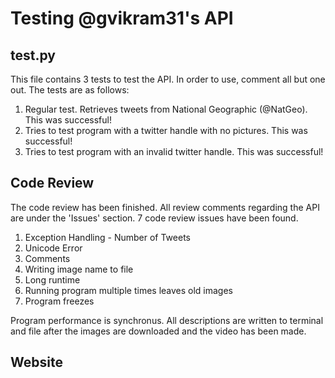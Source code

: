 # Testing @gvikram31's API

## test.py
This file contains 3 tests to test the API. In order to use, comment all but one out. The tests are as follows:
 1. Regular test. Retrieves tweets from National Geographic (@NatGeo). This was successful! 
 2. Tries to test program with a twitter handle with no pictures. This was successful!
 3. Tries to test program with an invalid twitter handle. This was successful! 
 
## Code Review
The code review has been finished. All review comments regarding the API are under the 'Issues' section. 7 code review issues have been found.
 1. Exception Handling - Number of Tweets
 2. Unicode Error
 3. Comments
 4. Writing image name to file
 5. Long runtime
 6. Running program multiple times leaves old images
 7. Program freezes
 
Program performance is synchronus. All descriptions are written to terminal and file after the images are downloaded and the video has been made. 

## Website

